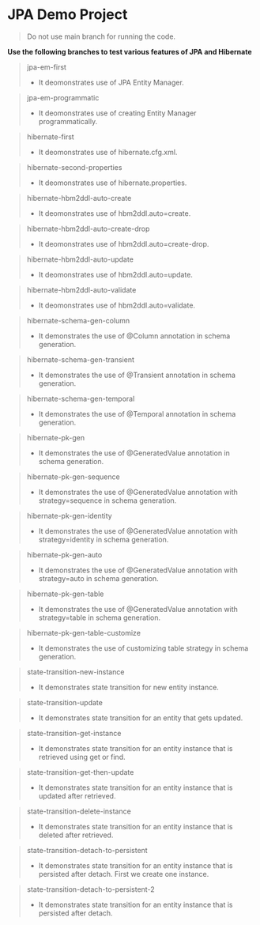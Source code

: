 # JPA Demo Project
>Do not use main branch for running the code.

**Use the following branches to test various features of JPA and Hibernate**

> jpa-em-first
>- It deomonstrates use of JPA Entity Manager.

>jpa-em-programmatic
>- It deomonstrates use of creating Entity Manager programmatically.

>hibernate-first
>- It deomonstrates use of hibernate.cfg.xml.

>hibernate-second-properties
> - It deomonstrates use of hibernate.properties.

>hibernate-hbm2ddl-auto-create
> - It deomonstrates use of hbm2ddl.auto=create.

>hibernate-hbm2ddl-auto-create-drop
> - It deomonstrates use of hbm2ddl.auto=create-drop.

>hibernate-hbm2ddl-auto-update
> - It deomonstrates use of hbm2ddl.auto=update.

>hibernate-hbm2ddl-auto-validate
> - It deomonstrates use of hbm2ddl.auto=validate.

>hibernate-schema-gen-column
> - It demonstrates the use of @Column annotation in schema generation.

>hibernate-schema-gen-transient
> - It demonstrates the use of @Transient annotation in schema generation.

>hibernate-schema-gen-temporal
> - It demonstrates the use of @Temporal annotation in schema generation.

>hibernate-pk-gen
> - It demonstrates the use of @GeneratedValue annotation in schema generation.

>hibernate-pk-gen-sequence
> - It demonstrates the use of @GeneratedValue annotation with strategy=sequence in schema generation.

>hibernate-pk-gen-identity
> - It demonstrates the use of @GeneratedValue annotation with strategy=identity in schema generation.

>hibernate-pk-gen-auto
> - It demonstrates the use of @GeneratedValue annotation with strategy=auto in schema generation.

>hibernate-pk-gen-table
> - It demonstrates the use of @GeneratedValue annotation with strategy=table in schema generation.

>hibernate-pk-gen-table-customize
> - It demonstrates the use of customizing table strategy in schema generation.

>state-transition-new-instance
> - It demonstrates state transition for new entity instance.

>state-transition-update
> - It demonstrates state transition for an entity that gets updated.

>state-transition-get-instance
> - It demonstrates state transition for an entity instance that is retrieved using get or find.

>state-transition-get-then-update
> - It demonstrates state transition for an entity instance that is updated after retrieved.

>state-transition-delete-instance
> - It demonstrates state transition for an entity instance that is deleted after retrieved.

>state-transition-detach-to-persistent
> - It demonstrates state transition for an entity instance that is persisted after detach. First we create one instance.

>state-transition-detach-to-persistent-2
> - It demonstrates state transition for an entity instance that is persisted after detach.

